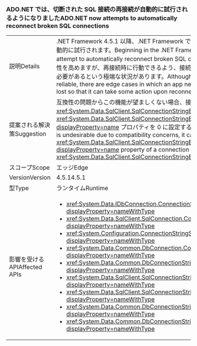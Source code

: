 ### <a name="adonet-now-attempts-to-automatically-reconnect-broken-sql-connections"></a><span data-ttu-id="5c90f-101">ADO.NET では、切断された SQL 接続の再接続が自動的に試行されるようになりました</span><span class="sxs-lookup"><span data-stu-id="5c90f-101">ADO.NET now attempts to automatically reconnect broken SQL connections</span></span>

|   |   |
|---|---|
|<span data-ttu-id="5c90f-102">説明</span><span class="sxs-lookup"><span data-stu-id="5c90f-102">Details</span></span>|<span data-ttu-id="5c90f-103">.NET Framework 4.5.1 以降、.NET Framework では、切断された SQL 接続の再接続が自動的に試行されます。</span><span class="sxs-lookup"><span data-stu-id="5c90f-103">Beginning in the .NET Framework 4.5.1, the .NET Framework will attempt to automatically reconnect broken SQL connections.</span></span> <span data-ttu-id="5c90f-104">通常、これはアプリの安定性を高めますが、再接続時に行動できるよう、接続が失われたことをアプリに認識させる必要があるという極端な状況があります。</span><span class="sxs-lookup"><span data-stu-id="5c90f-104">Although this will typically make apps more reliable, there are edge cases in which an app needs to know that the connection was lost so that it can take some action upon reconnection.</span></span>|
|<span data-ttu-id="5c90f-105">提案される解決策</span><span class="sxs-lookup"><span data-stu-id="5c90f-105">Suggestion</span></span>|<span data-ttu-id="5c90f-106">互換性の問題からこの機能が望ましくない場合、接続文字列 (または <xref:System.Data.SqlClient.SqlConnectionStringBuilder?displayProperty=name>) の <xref:System.Data.SqlClient.SqlConnectionStringBuilder.ConnectRetryCount?displayProperty=name> プロパティを 0 に設定することで無効にできます。</span><span class="sxs-lookup"><span data-stu-id="5c90f-106">If this feature is undesirable due to compatibility concerns, it can be disabled by setting the <xref:System.Data.SqlClient.SqlConnectionStringBuilder.ConnectRetryCount?displayProperty=name> property of a connection string (or <xref:System.Data.SqlClient.SqlConnectionStringBuilder?displayProperty=name>) to 0.</span></span>|
|<span data-ttu-id="5c90f-107">スコープ</span><span class="sxs-lookup"><span data-stu-id="5c90f-107">Scope</span></span>|<span data-ttu-id="5c90f-108">エッジ</span><span class="sxs-lookup"><span data-stu-id="5c90f-108">Edge</span></span>|
|<span data-ttu-id="5c90f-109">Version</span><span class="sxs-lookup"><span data-stu-id="5c90f-109">Version</span></span>|<span data-ttu-id="5c90f-110">4.5.1</span><span class="sxs-lookup"><span data-stu-id="5c90f-110">4.5.1</span></span>|
|<span data-ttu-id="5c90f-111">型</span><span class="sxs-lookup"><span data-stu-id="5c90f-111">Type</span></span>|<span data-ttu-id="5c90f-112">ランタイム</span><span class="sxs-lookup"><span data-stu-id="5c90f-112">Runtime</span></span>|
|<span data-ttu-id="5c90f-113">影響を受ける API</span><span class="sxs-lookup"><span data-stu-id="5c90f-113">Affected APIs</span></span>|<ul><li><xref:System.Data.IDbConnection.ConnectionString?displayProperty=nameWithType></li><li><xref:System.Data.SqlClient.SqlConnection.ConnectionString?displayProperty=nameWithType></li><li><xref:System.Configuration.ConnectionStringSettings.ConnectionString?displayProperty=nameWithType></li><li><xref:System.Data.Common.DbConnection.ConnectionString?displayProperty=nameWithType></li><li><xref:System.Data.Common.DbConnectionStringBuilder.ConnectionString?displayProperty=nameWithType></li><li><xref:System.Data.SqlClient.SqlConnectionStringBuilder.%23ctor?displayProperty=nameWithType></li><li><xref:System.Data.SqlClient.SqlConnectionStringBuilder.%23ctor(System.String)?displayProperty=nameWithType></li><li><xref:System.Data.Common.DbConnectionStringBuilder.%23ctor?displayProperty=nameWithType></li><li><xref:System.Data.Common.DbConnectionStringBuilder.%23ctor(System.Boolean)?displayProperty=nameWithType></li></ul>|

